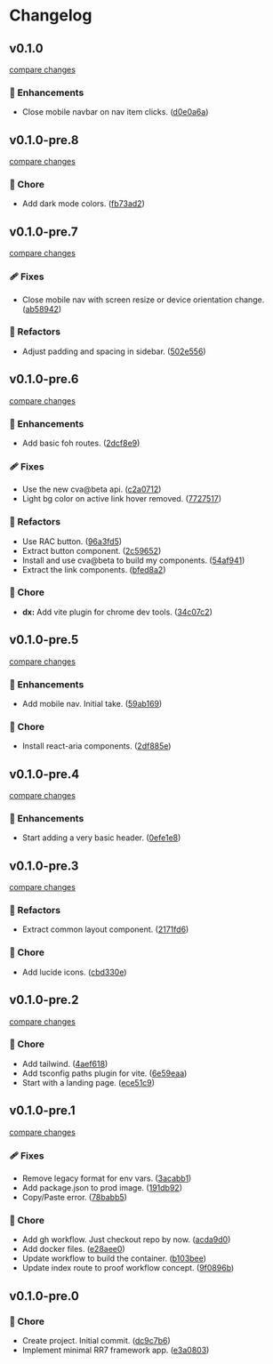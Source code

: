# Changelog


## v0.1.0

[compare changes](https://github.com/haus23/tipprunde/compare/v0.1.0-pre.8...v0.1.0)

### 🚀 Enhancements

- Close mobile navbar on nav item clicks. ([d0e0a6a](https://github.com/haus23/tipprunde/commit/d0e0a6a))

## v0.1.0-pre.8

[compare changes](https://github.com/haus23/tipprunde/compare/v0.1.0-pre.7...v0.1.0-pre.8)

### 🏡 Chore

- Add dark mode colors. ([fb73ad2](https://github.com/haus23/tipprunde/commit/fb73ad2))

## v0.1.0-pre.7

[compare changes](https://github.com/haus23/tipprunde/compare/v0.1.0-pre.6...v0.1.0-pre.7)

### 🩹 Fixes

- Close mobile nav with screen resize or device orientation change. ([ab58942](https://github.com/haus23/tipprunde/commit/ab58942))

### 💅 Refactors

- Adjust padding and spacing in sidebar. ([502e556](https://github.com/haus23/tipprunde/commit/502e556))

## v0.1.0-pre.6

[compare changes](https://github.com/haus23/tipprunde/compare/v0.1.0-pre.5...v0.1.0-pre.6)

### 🚀 Enhancements

- Add basic foh routes. ([2dcf8e9](https://github.com/haus23/tipprunde/commit/2dcf8e9))

### 🩹 Fixes

- Use the new cva@beta api. ([c2a0712](https://github.com/haus23/tipprunde/commit/c2a0712))
- Light bg color on active link hover removed. ([7727517](https://github.com/haus23/tipprunde/commit/7727517))

### 💅 Refactors

- Use RAC button. ([96a3fd5](https://github.com/haus23/tipprunde/commit/96a3fd5))
- Extract button component. ([2c59652](https://github.com/haus23/tipprunde/commit/2c59652))
- Install and use cva@beta to build my components. ([54af941](https://github.com/haus23/tipprunde/commit/54af941))
- Extract the link components. ([bfed8a2](https://github.com/haus23/tipprunde/commit/bfed8a2))

### 🏡 Chore

- **dx:** Add vite plugin for chrome dev tools. ([34c07c2](https://github.com/haus23/tipprunde/commit/34c07c2))

## v0.1.0-pre.5

[compare changes](https://github.com/haus23/tipprunde/compare/v0.1.0-pre.4...v0.1.0-pre.5)

### 🚀 Enhancements

- Add mobile nav. Initial take. ([59ab169](https://github.com/haus23/tipprunde/commit/59ab169))

### 🏡 Chore

- Install react-aria components. ([2df885e](https://github.com/haus23/tipprunde/commit/2df885e))

## v0.1.0-pre.4

[compare changes](https://github.com/haus23/tipprunde/compare/v0.1.0-pre.3...v0.1.0-pre.4)

### 🚀 Enhancements

- Start adding a very basic header. ([0efe1e8](https://github.com/haus23/tipprunde/commit/0efe1e8))

## v0.1.0-pre.3

[compare changes](https://github.com/haus23/tipprunde/compare/v0.1.0-pre.2...v0.1.0-pre.3)

### 💅 Refactors

- Extract common layout component. ([2171fd6](https://github.com/haus23/tipprunde/commit/2171fd6))

### 🏡 Chore

- Add lucide icons. ([cbd330e](https://github.com/haus23/tipprunde/commit/cbd330e))

## v0.1.0-pre.2

[compare changes](https://github.com/haus23/tipprunde/compare/v0.1.0-pre.1...v0.1.0-pre.2)

### 🏡 Chore

- Add tailwind. ([4aef618](https://github.com/haus23/tipprunde/commit/4aef618))
- Add tsconfig paths plugin for vite. ([6e59eaa](https://github.com/haus23/tipprunde/commit/6e59eaa))
- Start with a landing page. ([ece51c9](https://github.com/haus23/tipprunde/commit/ece51c9))

## v0.1.0-pre.1

[compare changes](https://github.com/haus23/tipprunde/compare/v0.1.0-pre.0...v0.1.0-pre.1)

### 🩹 Fixes

- Remove legacy format for env vars. ([3acabb1](https://github.com/haus23/tipprunde/commit/3acabb1))
- Add package.json to prod image. ([191db92](https://github.com/haus23/tipprunde/commit/191db92))
- Copy/Paste error. ([78babb5](https://github.com/haus23/tipprunde/commit/78babb5))

### 🏡 Chore

- Add gh workflow. Just checkout repo by now. ([acda9d0](https://github.com/haus23/tipprunde/commit/acda9d0))
- Add docker files. ([e28aee0](https://github.com/haus23/tipprunde/commit/e28aee0))
- Update workflow to build the container. ([b103bee](https://github.com/haus23/tipprunde/commit/b103bee))
- Update index route to proof workflow concept. ([9f0896b](https://github.com/haus23/tipprunde/commit/9f0896b))

## v0.1.0-pre.0


### 🏡 Chore

- Create project. Initial commit. ([dc9c7b6](https://github.com/haus23/tipprunde/commit/dc9c7b6))
- Implement minimal RR7 framework app. ([e3a0803](https://github.com/haus23/tipprunde/commit/e3a0803))

